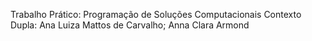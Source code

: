 Trabalho Prático: Programação de Soluções Computacionais
Contexto
Dupla: Ana Luiza Mattos de Carvalho; Anna Clara Armond 
